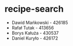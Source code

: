 # recipe-search

* Dawid Mańkowski - 426185
* Rafał Tutak - 413656
* Borys Kałuża - 430537
* Daniel Kuryło - 426172

